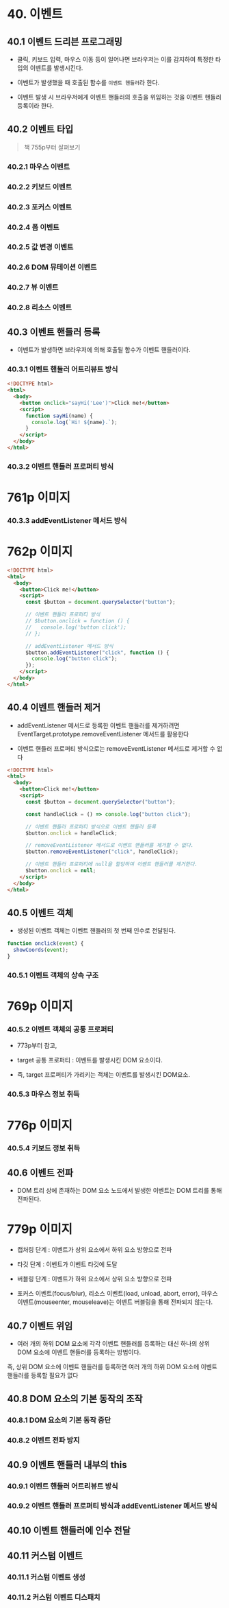 # 40. 이벤트

## 40.1 이벤트 드리븐 프로그래밍

- 클릭, 키보드 입력, 마우스 이동 등이 일어나면 브라우저는 이를 감지하여 특정한 타입의 이벤트를 발생시킨다.

- 이벤트가 발생했을 때 호출된 함수를 `이벤트 핸들러`라 한다.
- 이벤트 발생 시 브라우저에게 이벤트 핸들러의 호출을 위임하는 것을 이벤트 핸들러 등록이라 한다.

## 40.2 이벤트 타입

> 책 755p부터 살펴보기

### 40.2.1 마우스 이벤트

### 40.2.2 키보드 이벤트

### 40.2.3 포커스 이벤트

### 40.2.4 폼 이벤트

### 40.2.5 값 변경 이벤트

### 40.2.6 DOM 뮤테이션 이벤트

### 40.2.7 뷰 이벤트

### 40.2.8 리소스 이벤트

## 40.3 이벤트 핸들러 등록

- 이벤트가 발생하면 브라우저에 의해 호출될 함수가 이벤트 핸들러이다.

### 40.3.1 이벤트 핸들러 어트리뷰트 방식

```html
<!DOCTYPE html>
<html>
  <body>
    <button onclick="sayHi('Lee')">Click me!</button>
    <script>
      function sayHi(name) {
        console.log(`Hi! ${name}.`);
      }
    </script>
  </body>
</html>
```

### 40.3.2 이벤트 핸들러 프로퍼티 방식

# 761p 이미지

### 40.3.3 addEventListener 메서드 방식

# 762p 이미지

```html
<!DOCTYPE html>
<html>
  <body>
    <button>Click me!</button>
    <script>
      const $button = document.querySelector("button");

      // 이벤트 핸들러 프로퍼티 방식
      // $button.onclick = function () {
      //   console.log('button click');
      // };

      // addEventListener 메서드 방식
      $button.addEventListener("click", function () {
        console.log("button click");
      });
    </script>
  </body>
</html>
```

## 40.4 이벤트 핸들러 제거

- addEventListener 메서드로 등록한 이벤트 핸들러를 제거하려면 EventTarget.prototype.removeEventListener 메서드를 활용한다

- 이벤트 핸들러 프로퍼티 방식으로는 removeEventListener 메서드로 제거할 수 없다

```html
<!DOCTYPE html>
<html>
  <body>
    <button>Click me!</button>
    <script>
      const $button = document.querySelector("button");

      const handleClick = () => console.log("button click");

      // 이벤트 핸들러 프로퍼티 방식으로 이벤트 핸들러 등록
      $button.onclick = handleClick;

      // removeEventListener 메서드로 이벤트 핸들러를 제거할 수 없다.
      $button.removeEventListener("click", handleClick);

      // 이벤트 핸들러 프로퍼티에 null을 할당하여 이벤트 핸들러를 제거한다.
      $button.onclick = null;
    </script>
  </body>
</html>
```

## 40.5 이벤트 객체

- 생성된 이벤트 객체는 이벤트 핸들러의 첫 번째 인수로 전달된다.

```javascript
function onclick(event) {
  showCoords(event);
}
```

### 40.5.1 이벤트 객체의 상속 구조

# 769p 이미지

### 40.5.2 이벤트 객체의 공통 프로퍼티

- 773p부터 참고,

- target 공통 프로퍼티 : 이벤트를 발생시킨 DOM 요소이다.
- 즉, target 프로퍼티가 가리키는 객체는 이벤트를 발생시킨 DOM요소.

### 40.5.3 마우스 정보 취득

# 776p 이미지

### 40.5.4 키보드 정보 취득

## 40.6 이벤트 전파

- DOM 트리 상에 존재하는 DOM 요소 노드에서 발생한 이벤트는 DOM 트리를 통해 전파된다.

# 779p 이미지

- 캡처링 단계 : 이벤트가 상위 요소에서 하위 요소 방향으로 전파
- 타깃 단계 : 이벤트가 이벤트 타깃에 도달
- 버블링 단계 : 이벤트가 하위 요소에서 상위 요소 방향으로 전파

- 포커스 이벤트(focus/blur), 리소스 이벤트(load, unload, abort, error), 마우스 이벤트(mouseenter, mouseleave)는 이벤트 버블링을 통해 전파되지 않는다.

## 40.7 이벤트 위임

- 여러 개의 하위 DOM 요소에 각각 이벤트 핸들러를 등록하는 대신 하나의 상위 DOM 요소에 이벤트 핸들러를 등록하는 방법이다.

즉, 상위 DOM 요소에 이벤트 핸들러를 등록하면 여러 개의 하위 DOM 요소에 이벤트 핸들러를 등록할 필요가 없다

## 40.8 DOM 요소의 기본 동작의 조작

### 40.8.1 DOM 요소의 기본 동작 중단

### 40.8.2 이벤트 전파 방지

## 40.9 이벤트 핸들러 내부의 this

### 40.9.1 이벤트 핸들러 어트리뷰트 방식

### 40.9.2 이벤트 핸들러 프로퍼티 방식과 addEventListener 메서드 방식

## 40.10 이벤트 핸들러에 인수 전달

## 40.11 커스텀 이벤트

### 40.11.1 커스텀 이벤트 생성

### 40.11.2 커스텀 이벤트 디스패치
